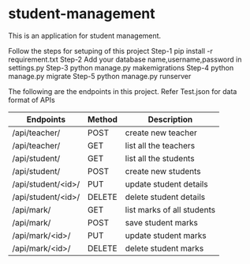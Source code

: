 # student-management
This is an application for student management.

Follow the steps for setuping of this project
Step-1 pip install -r requirement.txt
Step-2 Add your database name,username,password in settings.py
Step-3 python manage.py makemigrations
Step-4 python manage.py migrate
Step-5 python manage.py runserver

The following are the endpoints in this project. Refer Test.json for data format of APIs

| Endpoints | Method | Description|
| --- | --- | --- |
| /api/teacher/ | POST | create new teacher |
| /api/teacher/ | GET | list all the teachers |
| /api/student/ | GET | list all the students |
| /api/student/ | POST | create new students |
| /api/student/\<id>\/| PUT | update student details |
| /api/student/\<id>\/| DELETE | delete student details |
| /api/mark/ | GET | list marks of all students |
| /api/mark/ | POST | save student marks |
| /api/mark/\<id>\/| PUT | update student marks |
| /api/mark/\<id>\/| DELETE | delete student marks |

